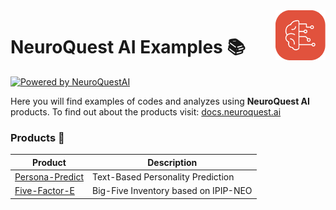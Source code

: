 <img src="https://raw.githubusercontent.com/NeuroQuestAi/neuroquestai.github.io/main/brand/logo/neuroquest-orange-logo.png" align="right" width="80" height="80"/>

# NeuroQuest AI Examples 📚

[![Powered by NeuroQuestAI](https://img.shields.io/badge/powered%20by-NeuroQuestAI-orange.svg?style=flat&colorA=E1523D&colorB=007D8A)](
https://neuroquest.ai)

Here you will find examples of codes and analyzes using **NeuroQuest AI** products. To find out about the products visit: [docs.neuroquest.ai](https://docs.neuroquest.ai/)

### Products 🎈

| Product                                                             | Description                             |
| ------------------------------------------------------------------- | --------------------------------------- |
| [Persona-Predict](products/persona-predict)                         | Text-Based Personality Prediction       |
| [Five-Factor-E](https://github.com/NeuroQuestAi/five-factor-e)      | Big-Five Inventory based on IPIP-NEO    |
